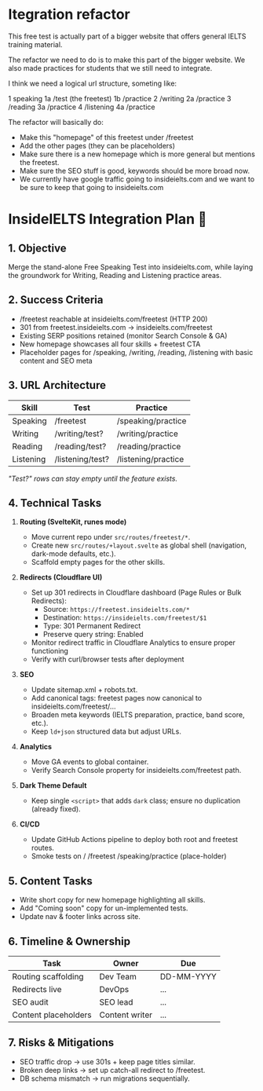 # Itegration refactor

This free test is actually part of a bigger website that offers general IELTS training material.

The refactor we need to do is to make this part of the bigger website. We also made practices for students that we still need to integrate.

I think we need a logical url structure, someting like:

1 speaking
1a /test (the freetest)
1b /practice
2 /writing
2a /practice
3 /reading
3a /practice
4 /listening
4a /practice

The refactor will basically do:

- Make this "homepage" of this freetest under /freetest
- Add the other pages (they can be placeholders)
- Make sure there is a new homepage which is more general but mentions the freetest.
- Make sure the SEO stuff is good, keywords should be more broad now.
- We currently have google traffic going to insideielts.com and we want to be sure to keep that going to insideielts.com

# InsideIELTS Integration Plan 🔗

## 1. Objective

Merge the stand-alone Free Speaking Test into insideielts.com,
while laying the groundwork for Writing, Reading and Listening practice areas.

## 2. Success Criteria

- /freetest reachable at insideielts.com/freetest (HTTP 200)
- 301 from freetest.insideielts.com → insideielts.com/freetest
- Existing SERP positions retained (monitor Search Console & GA)
- New homepage showcases all four skills + freetest CTA
- Placeholder pages for /speaking, /writing, /reading, /listening with basic content and SEO meta

## 3. URL Architecture

| Skill     | Test             | Practice            |
| --------- | ---------------- | ------------------- |
| Speaking  | /freetest        | /speaking/practice  |
| Writing   | /writing/test?   | /writing/practice   |
| Reading   | /reading/test?   | /reading/practice   |
| Listening | /listening/test? | /listening/practice |

_"Test?" rows can stay empty until the feature exists._

## 4. Technical Tasks

1. **Routing (SvelteKit, runes mode)**

   - Move current repo under `src/routes/freetest/*`.
   - Create new `src/routes/+layout.svelte` as global shell (navigation, dark-mode defaults, etc.).
   - Scaffold empty pages for the other skills.

2. **Redirects (Cloudflare UI)**

   - Set up 301 redirects in Cloudflare dashboard (Page Rules or Bulk Redirects):
     - Source: `https://freetest.insideielts.com/*`
     - Destination: `https://insideielts.com/freetest/$1`
     - Type: 301 Permanent Redirect
     - Preserve query string: Enabled
   - Monitor redirect traffic in Cloudflare Analytics to ensure proper functioning
   - Verify with curl/browser tests after deployment

3. **SEO**

   - Update sitemap.xml + robots.txt.
   - Add canonical tags: freetest pages now canonical to insideielts.com/freetest/...
   - Broaden meta keywords (IELTS preparation, practice, band score, etc.).
   - Keep `ld+json` structured data but adjust URLs.

4. **Analytics**

   - Move GA events to global container.
   - Verify Search Console property for insideielts.com/freetest path.

5. **Dark Theme Default**

   - Keep single `<script>` that adds `dark` class; ensure no duplication (already fixed).

6. **CI/CD**
   - Update GitHub Actions pipeline to deploy both root and freetest routes.
   - Smoke tests on / /freetest /speaking/practice (place-holder)

## 5. Content Tasks

- Write short copy for new homepage highlighting all skills.
- Add "Coming soon" copy for un-implemented tests.
- Update nav & footer links across site.

## 6. Timeline & Ownership

| Task                 | Owner          | Due        |
| -------------------- | -------------- | ---------- |
| Routing scaffolding  | Dev Team       | DD-MM-YYYY |
| Redirects live       | DevOps         | ...        |
| SEO audit            | SEO lead       | ...        |
| Content placeholders | Content writer | ...        |

## 7. Risks & Mitigations

- SEO traffic drop → use 301s + keep page titles similar.
- Broken deep links → set up catch-all redirect to /freetest.
- DB schema mismatch → run migrations sequentially.

